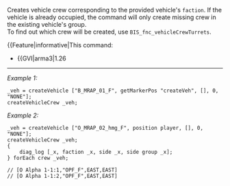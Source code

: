 Creates vehicle crew corresponding to the provided vehicle's `faction`. If the vehicle is already occupied, the command will only create missing crew in the existing vehicle's group.<br>
To find out which crew will be created, use `BIS_fnc_vehicleCrewTurrets`.
  
{{Feature|informative|This command:
* {{GVI|arma3|1.26


---
*Example 1:*
```sqf
_veh = createVehicle ["B_MRAP_01_F", getMarkerPos "createVeh", [], 0, "NONE"];
createVehicleCrew _veh;
```

*Example 2:*
```sqf
_veh = createVehicle ["O_MRAP_02_hmg_F", position player, [], 0, "NONE"];
createVehicleCrew _veh;
{
	diag_log [_x, faction _x, side _x, side group _x];
} forEach crew _veh;

// [O Alpha 1-1:1,"OPF_F",EAST,EAST]
// [O Alpha 1-1:2,"OPF_F",EAST,EAST]
```